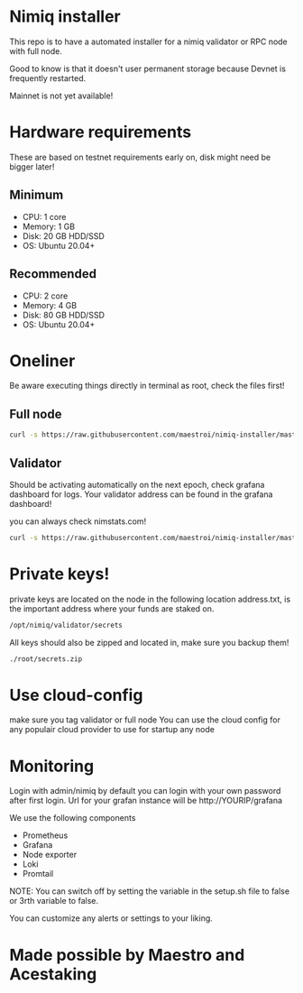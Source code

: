 # Nimiq installer

This repo is to have a automated installer for a nimiq validator or RPC node with full node.

Good to know is that it doesn't user permanent storage because Devnet is frequently restarted.

Mainnet is not yet available!

# Hardware requirements
These are based on testnet requirements early on, disk might need be bigger later!

## Minimum
- CPU: 1 core
- Memory: 1 GB
- Disk: 20 GB HDD/SSD
- OS: Ubuntu 20.04+

## Recommended
- CPU: 2 core
- Memory: 4 GB
- Disk: 80 GB HDD/SSD
- OS: Ubuntu 20.04+

# Oneliner
Be aware executing things directly in terminal as root, check the files first!

## Full node
```bash
curl -s https://raw.githubusercontent.com/maestroi/nimiq-installer/master/setup.sh | bash -s testnet full_node
``` 

## Validator
Should be activating automatically on the next epoch, check grafana dashboard for logs.
Your validator address can be found in the grafana dashboard!

you can always check nimstats.com!

```bash
curl -s https://raw.githubusercontent.com/maestroi/nimiq-installer/master/setup.sh | bash -s testnet validator
```

# Private keys!
private keys are located on the node in the following location address.txt, is the important address where your funds are staked on.
```bash
/opt/nimiq/validator/secrets
```

All keys should also be zipped and located in, make sure you backup them!
```bash
./root/secrets.zip
```

# Use cloud-config
make sure you tag validator or full node
You can use the cloud config for any populair cloud provider to use for startup any node

# Monitoring
Login with admin/nimiq by default you can login with your own password after first login.
Url for your grafan instance will be http://YOURIP/grafana

We use the following components
- Prometheus
- Grafana
- Node exporter
- Loki
- Promtail

NOTE: You can switch off by setting the variable in the setup.sh file to false or 3rth variable to  false.

You can customize any alerts or settings to your liking.

# Made possible by Maestro and Acestaking
